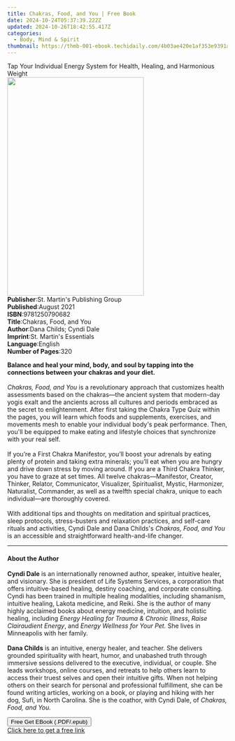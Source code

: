 ```yaml
---
title: Chakras, Food, and You | Free Book
date: 2024-10-24T05:37:39.222Z
updated: 2024-10-26T18:42:55.417Z
categories:
  - Body, Mind & Spirit
thumbnail: https://thmb-001-ebook.techidaily.com/4b03ae420e1af353e9391a20a82b52ca744f86a68b1dba1143c23afa884fbbc6.jpg
---
```

<main id="book-container">
  <div class="flex flex-col">
    <div class="book-brief flex-1 py-6 px-4 sm:p-6 md:py-10 md:px-8">
      <!-- brief-->
      <div class="book-brief-main">
        Tap Your Individual Energy System for Health, Healing, and Harmonious
        Weight
      </div>
    </div>
    <div
      class="book-meta-info flex-1 grid gap-4 col-start-1 col-end-3 row-start-1 sm:mb-6 sm:grid-cols-4 lg:gap-6 lg:col-start-2 lg:row-end-6 lg:row-span-6 lg:mb-0"
    >
      <div
        class="book-meta-info-left place-content-center mt-4 p-4 text-sm leading-6 col-start-2 col-span-2 dark:text-slate-400"
      >
        <img
          class="w-full h-500 object-cover rounded-lg sm:h-255 sm:col-span-2 lg:col-span-full"
          src="https://img-001-ebook.techidaily.com/ec545644d869d408cefe4dd5ac69a6c261347ea1fd51c4bd4fc412150877a8fc.jpg"
          alt=""
          width="312"
          height="500"
        />
      </div>
      <div
        class="book-meta-info-right mt-2 col-start-1 row-start-2 col-span-3 self-center"
      >
        <!-- meta data  -->
        <div class="flex flex-col px-4 md:px-8">
          <div class="flex-1">
            <strong>Publisher</strong>:<span class="px-2"
              >St. Martin&#39;s Publishing Group</span
            >
          </div>
          <div class="flex-1">
            <strong>Published</strong>:<span class="px-2">August 2021</span>
          </div>
          <div class="flex-1">
            <strong>ISBN</strong>:<span class="px-2">9781250790682</span>
          </div>
          <div class="flex-1">
            <strong>Title</strong>:<span class="px-2"
              >Chakras, Food, and You</span
            >
          </div>
          <div class="flex-1">
            <strong>Author</strong>:<span class="px-2"
              >Dana Childs; Cyndi Dale</span
            >
          </div>
          <div class="flex-1">
            <strong>Imprint</strong>:<span class="px-2"
              >St. Martin&#39;s Essentials</span
            >
          </div>
          <div class="flex-1">
            <strong>Language</strong>:<span class="px-2">English</span>
          </div>
          <div class="flex-1">
            <strong>Number of Pages</strong>:<span class="px-2">320</span>
          </div>
        </div>
      </div>
    </div>
    <div class="book-description flex-1 py-6 px-4 sm:p-6 md:py-10 md:px-8">
      <div class="book-description-main">
        <div accordion-content="" id="description">
          <p>
            <b
              >Balance and heal your mind, body, and soul by tapping into the
              connections between your chakras and your diet.</b
            ><br /><br /><i>Chakras, Food, and You </i>is a revolutionary
            approach that customizes health assessments based on the chakras—the
            ancient system that modern-day yogis exalt and the ancients across
            all cultures and periods embraced as the secret to enlightenment.
            After first taking the Chakra Type Quiz within the pages, you will
            learn which foods and supplements, exercises, and movements mesh to
            enable your individual body's peak performance. Then, you'll be
            equipped to make eating and lifestyle choices that synchronize with
            your real self. <br /><br />If you’re a First Chakra Manifestor,
            you’ll boost your adrenals by eating plenty of protein and taking
            extra minerals; you’ll eat when you are hungry and drive down stress
            by moving around. If you are a Third Chakra Thinker, you have to
            graze at set times. All twelve chakras—Manifestor, Creator, Thinker,
            Relator, Communicator, Visualizer, Spiritualist, Mystic, Harmonizer,
            Naturalist, Commander, as well as a twelfth special chakra, unique
            to each individual—are thoroughly covered.<br /><br />With
            additional tips and thoughts on meditation and spiritual practices,
            sleep protocols, stress-busters and relaxation practices, and
            self-care rituals and activities, Cyndi Dale and Dana Childs's
            <i>Chakras, Food, and You</i> is an accessible and straightforward
            health-and-life changer.
          </p>
        </div>
        <div class="accordion-fader"></div>
      </div>
    </div>
    <div class="book-excerpts flex-1 py-6 px-4 sm:p-6 md:py-10 md:px-8">
      <!-- excerpts-->
      <div class="book-excerpts-main">
        <hr />
        <h4 class="placeholder placeholder-heading">
          <span>About the Author</span>
        </h4>
        <p></p>
        <p>
          <b>Cyndi Dale</b> is an internationally renowned author, speaker,
          intuitive healer, and visionary. She is president of Life Systems
          Services, a corporation that offers intuitive-based healing, destiny
          coaching, and corporate consulting. Cyndi has been trained in multiple
          healing modalities, including shamanism, intuitive healing, Lakota
          medicine, and Reiki. She is the author of many highly acclaimed books
          about energy medicine, intuition, and holistic healing, including
          <i>Energy Healing for Trauma &amp; Chronic Illness</i>,
          <i>Raise Clairaudient Energy</i>, and
          <i>Energy Wellness for Your Pet. </i>She lives in Minneapolis with her
          family. <br /><br /><b>Dana Childs</b> is an intuitive, energy healer,
          and teacher. She delivers grounded spirituality with heart, humor, and
          unabashed truth through immersive sessions delivered to the executive,
          individual, or couple. She leads workshops, online courses, and
          retreats to help others learn to access their truest selves and open
          their intuitive gifts. When not helping others on their search for
          personal and professional fulfillment, she can be found writing
          articles, working on a book, or playing and hiking with her dog, Sufi,
          in North Carolina. She is the coathor, with Cyndi Dale, of
          <i>Chakras, Food, and You.</i>
        </p>
        <p></p>
      </div>
    </div>
    <div
      class="book-about-author flex-1 py-6 px-4 sm:p-6 md:py-10 md:px-8"
    ></div>
    <div class="book-free-get flex-1 py-6 px-4 sm:p-6 md:py-10 md:px-8">
      <button
        id="btn-free-get"
        class="bg-blue-500 hover:bg-blue-700 text-white font-bold py-2 px-4 rounded"
      >
        Free Get EBook (.PDF/.epub)
      </button>
      <div id="countdown-display" class="px-2 text-lg mt-2"></div>
      <a
        id="free-link"
        class="hidden bg-blue-500 hover:bg-blue-700 text-white font-bold py-2 px-4 rounded"
        href="https://www.ebooks.com/en-us/book/210103370/chakras-food-and-you/dana-childs/"
        target="_blank"
        >Click here to get a free link</a
      >
    </div>
    <script>
      let countdownTime = 0;
      let countdownInterval = null;
      document
        .getElementById('btn-free-get')
        .addEventListener('click', startCountdown);
      function startCountdown() {
        countdownTime = new Date().getTime() + 60000 * 3;
        countdownInterval = setInterval(updateCountdown, 1000);
        document.getElementById('btn-free-get').disabled = true;
        document
          .getElementById('btn-free-get')
          .classList.add('bg-gray-500', 'cursor-not-allowed');
      }
      function updateCountdown() {
        let currentTime = new Date().getTime();
        let timeLeft = countdownTime - currentTime;
        let secondsLeft = Math.floor(timeLeft / 1000);
        document.getElementById('countdown-display').innerHTML =
          `Remaining time: ${secondsLeft} seconds.`;
        if (secondsLeft <= 0) {
          clearInterval(countdownInterval);
          document.getElementById('btn-free-get').classList.add('hidden');
          document.getElementById('free-link').classList.remove('hidden');
          document.getElementById('countdown-display').innerHTML = '';
        }
      }
    </script>
  </div>
</main>

<ins class="adsbygoogle"
      style="display:block"
      data-ad-client="ca-pub-7571918770474297"
      data-ad-slot="8358498916"
      data-ad-format="auto"
      data-full-width-responsive="true"></ins>
    